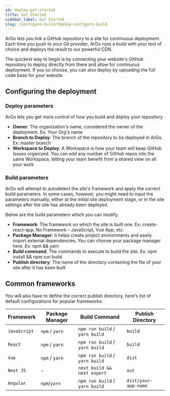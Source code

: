 ```yaml
---
id: deploy-get-started
title: Get Started
sidebar_label: Get Started
slug: /configure-build/deploy-configure-build
---
```


ArGo lets you link a GitHub repository to a site for continuous deployment. Each time you push to your Git provider, ArGo runs a build with your tool of choice and deploys the result to our powerful CDN.

The quickest way to begin is by connecting your website's GitHub repository to deploy directly from there and allow for continuous deployment. If you so choose, you can also deploy by uploading the full code base for your website.

## Configuring the deployment

### Deploy parameters

ArGo lets you get more control of how you build and deploy your repository

- **Owner**: The organization's name, considered the owner of the deployment. Ex: Your Org's name
- **Branch to Deploy**: The branch of the repository to be deployed in ArGo. Ex: master branch
- **Workspace to Deploy**: A Workspace is how your team will keep GitHub Issues organized. You can add any number of GitHub repos into the same Workspace, letting your team benefit from a shared view on all your work

### Build parameters

ArGo will attempt to autodetect the site's framework and apply the correct build parameters. In some cases, however, you might need to input the parameters manually, either at the initial site deployment stage, or in the site settings after the site has already been deployed.

Below are the build parameters which you can modify.

- **Framework**: The framework on which the site is built one. Ex: create-react-app, No Framework - JavaScript, Vue App, etc.
- **Package Manager**: It helps create project environments and easily import external dependencies. You can choose your package manager here. Ex: npm && yarn
- **Build command**: The commands to execute to build the site. Ex: npm install && npm run build
- **Publish directory**: The name of the directory containing the file of your site after it has been built

## Common frameworks

You will also have to define the correct publish directory, here's list of default configurations for popular frameworks:

| Framework    | Package Manager | Build Command                  | Publish Directory    |
| ------------ | --------------- | ------------------------------ | -------------------- |
| `JavaScript` | `npm` / `yarn`  | `npm run build` / `yarn build` | `build`              |
| `React`      | `npm` / `yarn`  | `npm run build` / `yarn build` | `build`              |
| `Vue`        | `npm` / `yarn`  | `npm run build` / `yarn build` | `dist`               |
| `Next JS`    | -               | `next build && next export`    | `out`                |
| `Angular`    | `npm`/`yarn`    | `npm run build` / `yarn build` | `dist/your-app-name` |

